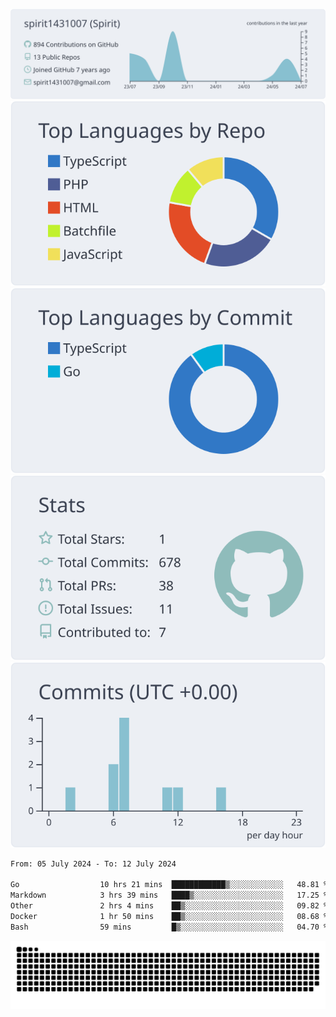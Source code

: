 [![](https://raw.githubusercontent.com/spirit1431007/spirit1431007/master/profile-summary-card-output/nord_bright/0-profile-details.svg)](https://git.io/spiritx)
[![](https://raw.githubusercontent.com/spirit1431007/spirit1431007/master/profile-summary-card-output/nord_bright/1-repos-per-language.svg)](https://git.io/spiritx) [![](https://raw.githubusercontent.com/spirit1431007/spirit1431007/master/profile-summary-card-output/nord_bright/2-most-commit-language.svg)](https://git.io/spiritx)
[![](https://raw.githubusercontent.com/spirit1431007/spirit1431007/master/profile-summary-card-output/nord_bright/3-stats.svg)](https://git.io/spiritx) [![](https://raw.githubusercontent.com/spirit1431007/spirit1431007/master/profile-summary-card-output/nord_bright/4-productive-time.svg)](https://git.io/spiritx)

<!--START_SECTION:waka-->

```txt
From: 05 July 2024 - To: 12 July 2024

Go                  10 hrs 21 mins  ████████████▒░░░░░░░░░░░░   48.81 %
Markdown            3 hrs 39 mins   ████▒░░░░░░░░░░░░░░░░░░░░   17.25 %
Other               2 hrs 4 mins    ██▒░░░░░░░░░░░░░░░░░░░░░░   09.82 %
Docker              1 hr 50 mins    ██▒░░░░░░░░░░░░░░░░░░░░░░   08.68 %
Bash                59 mins         █▒░░░░░░░░░░░░░░░░░░░░░░░   04.70 %
```

<!--END_SECTION:waka-->

![contribution](https://github.com/spirit1431007/spirit1431007/blob/output/github-contribution-grid-snake.svg)
